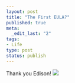 ```yaml
---
layout: post
title: "The First EULA?"
published: true
meta:
  _edit_last: "2"
tags:
- Life
type: post
status: publish
---
```

Thank you Edison! ![](http://farm4.static.flickr.com/3477/3195262056_e8e4bf192c.jpg?v=0)
